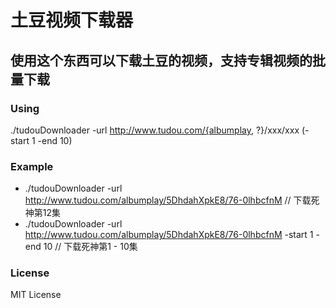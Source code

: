 土豆视频下载器
================

使用这个东西可以下载土豆的视频，支持专辑视频的批量下载
--------------------------------------------------------------------------------------------------------

### Using
./tudouDownloader -url http://www.tudou.com/{albumplay, ?}/xxx/xxx (-start 1 -end 10)

### Example
* ./tudouDownloader -url http://www.tudou.com/albumplay/5DhdahXpkE8/76-0lhbcfnM   // 下载死神第12集
* ./tudouDownloader -url http://www.tudou.com/albumplay/5DhdahXpkE8/76-0lhbcfnM -start 1 -end 10  // 下载死神第1 - 10集

### License
MIT License
